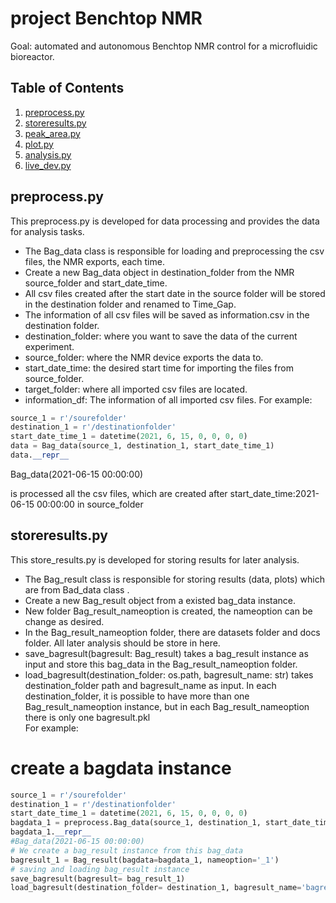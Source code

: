 # project Benchtop NMR

Goal: automated and autonomous Benchtop NMR control for a microfluidic bioreactor.

## Table of Contents
  1. [preprocess.py](#preprocess.py)
  2. [storeresults.py](#storeresults.py)
  3. [peak_area.py](#peak_area.py)
  4. [plot.py](#plot.py)
  5. [analysis.py](#analysis.py)
  6. [live_dev.py](#live_dev.py)

## preprocess.py
This preprocess.py is developed for data processing and provides the data for analysis tasks.

- The Bag_data class is responsible for loading and preprocessing the csv files, the NMR exports, each time. 
- Create a new Bag_data object in destination_folder from the NMR source_folder and start_date_time.
- All csv files created after the start date in the source folder will be stored in the destination folder and renamed to Time_Gap.
- The information of all csv files will be saved as information.csv in the destination folder.
- destination_folder: where you want to save the data of the current experiment.
- source_folder: where the NMR device exports the data to.
- start_date_time: the desired start time for importing the files from source_folder.
- target_folder: where all imported csv files are located.
- information_df: The information of all imported csv files.
For example:
```python
source_1 = r'/sourefolder'
destination_1 = r'/destinationfolder'
start_date_time_1 = datetime(2021, 6, 15, 0, 0, 0, 0)
data = Bag_data(source_1, destination_1, start_date_time_1)
data.__repr__
```
Bag_data(2021-06-15 00:00:00) 

is processed all the csv files, which are created after start_date_time:2021-06-15 00:00:00 in source_folder

## storeresults.py
This store_results.py is developed for storing results for later analysis.
- The Bag_result class is responsible for storing results (data, plots) which are from Bad_data class . 
- Create a new Bag_result object from a existed bag_data instance.
- New folder Bag_result_nameoption is created, the nameoption can be change as desired. 
- In the Bag_result_nameoption folder, there are datasets folder and docs folder. All later analysis should be store in here.
- save_bagresult(bagresult: Bag_result) takes a bag_result instance as input and store this bag_data in the Bag_result_nameoption folder.
- load_bagresult(destination_folder: os.path, bagresult_name: str) takes destination_folder path and bagresult_name  as input.
 In each destination_folder, it is possible to have more than one Bag_result_nameoption instance,
  but in each Bag_result_nameoption there is only one bagresult.pkl  
For example:
# create a bagdata instance
```python
source_1 = r'/sourefolder'
destination_1 = r'/destinationfolder'
start_date_time_1 = datetime(2021, 6, 15, 0, 0, 0, 0)
bagdata_1 = preprocess.Bag_data(source_1, destination_1, start_date_time_1)
bagdata_1.__repr__
#Bag_data(2021-06-15 00:00:00) 
# We create a bag_result instance from this bag_data
bagresult_1 = Bag_result(bagdata=bagdata_1, nameoption='_1')
# saving and loading bag_result instance
save_bagresult(bagresult= bag_result_1)
load_bagresult(destination_folder= destination_1, bagresult_name='bagresult_1')
```
